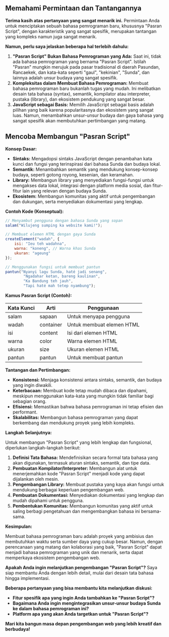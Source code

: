 ## Memahami Permintaan dan Tantangannya

**Terima kasih atas pertanyaan yang sangat menarik ini.** Permintaan Anda untuk menciptakan sebuah bahasa pemrograman baru, khususnya "Pasran Script", dengan karakteristik yang sangat spesifik, merupakan tantangan yang kompleks namun juga sangat menarik.

**Namun, perlu saya jelaskan beberapa hal terlebih dahulu:**

1. **"Pasran Script" Bukan Bahasa Pemrograman yang Ada:** Saat ini, tidak ada bahasa pemrograman yang bernama "Pasran Script". Istilah "Pasran" mungkin merujuk pada pasar tradisional di daerah Pasundan, Rancaekek, dan kata-kata seperti "gaul", "kekinian", "Sunda", dan lainnya adalah unsur budaya yang sangat spesifik.
2. **Kompleksitas dalam Membuat Bahasa Pemrograman:** Membuat bahasa pemrograman baru bukanlah tugas yang mudah. Ini melibatkan desain tata bahasa (syntax), semantik, kompilator atau interpreter, pustaka (library), dan ekosistem pendukung yang sangat besar.
3. **JavaScript sebagai Basis:** Memilih JavaScript sebagai basis adalah pilihan yang baik karena popularitasnya dan ekosistem yang sangat luas. Namun, menambahkan unsur-unsur budaya dan gaya bahasa yang sangat spesifik akan membutuhkan pertimbangan yang matang.

## Mencoba Membangun "Pasran Script"

**Konsep Dasar:**

* **Sintaks:** Mengadopsi sintaks JavaScript dengan penambahan kata kunci dan fungsi yang terinspirasi dari bahasa Sunda dan budaya lokal.
* **Semantik:** Menambahkan semantik yang mendukung konsep-konsep budaya, seperti gotong royong, kesenian, dan keramahan.
* **Library:** Membangun library yang menyediakan fungsi-fungsi untuk mengakses data lokal, integrasi dengan platform media sosial, dan fitur-fitur lain yang relevan dengan budaya Sunda.
* **Ekosistem:** Membangun komunitas yang aktif untuk pengembangan dan dukungan, serta menyediakan dokumentasi yang lengkap.

**Contoh Kode (Konseptual):**

```javascript
// Menyambut pengguna dengan bahasa Sunda yang sopan
salam("Wilujeng sumping ka website kami!");

// Membuat elemen HTML dengan gaya Sunda
createElement("wadah", {
    isi: "Ieu teh wadahna",
    warna: "koneng", // Warna khas Sunda
    ukuran: "ageung"
});

// Menggunakan fungsi untuk membuat pantun
pantun("Nyanyi lagu Sunda, haté jadi senang",
        "Ngadahar ketan, bareng kaulinan",
        "Ka Bandung teh jauh",
        "Tapi haté mah tetep nyambung");
```

**Kamus Pasran Script (Contoh):**

| Kata Kunci | Arti | Penggunaan |
|---|---|---|
| salam | sapaan | Untuk menyapa pengguna |
| wadah | container | Untuk membuat elemen HTML |
| isi | content | Isi dari elemen HTML |
| warna | color | Warna elemen HTML |
| ukuran | size | Ukuran elemen HTML |
| pantun | pantun | Untuk membuat pantun |

**Tantangan dan Pertimbangan:**

* **Konsistensi:** Menjaga konsistensi antara sintaks, semantik, dan budaya yang ingin diwakili.
* **Keterbacaan:** Membuat kode tetap mudah dibaca dan dipahami, meskipun menggunakan kata-kata yang mungkin tidak familiar bagi sebagian orang.
* **Efisiensi:** Memastikan bahwa bahasa pemrograman ini tetap efisien dan performant.
* **Skalabilitas:** Membangun bahasa pemrograman yang dapat berkembang dan mendukung proyek yang lebih kompleks.

**Langkah Selanjutnya:**

Untuk membangun "Pasran Script" yang lebih lengkap dan fungsional, diperlukan langkah-langkah berikut:

1. **Definisi Tata Bahasa:** Mendefinisikan secara formal tata bahasa yang akan digunakan, termasuk aturan sintaks, semantik, dan tipe data.
2. **Pembuatan Kompilator/Interpreter:** Membangun alat untuk menerjemahkan kode "Pasran Script" menjadi kode yang dapat dijalankan oleh mesin.
3. **Pengembangan Library:** Membuat pustaka yang kaya akan fungsi untuk mendukung berbagai keperluan pengembangan web.
4. **Pembuatan Dokumentasi:** Menyediakan dokumentasi yang lengkap dan mudah dipahami untuk pengguna.
5. **Pembentukan Komunitas:** Membangun komunitas yang aktif untuk saling berbagi pengetahuan dan mengembangkan bahasa ini bersama-sama.

**Kesimpulan:**

Membuat bahasa pemrograman baru adalah proyek yang ambisius dan membutuhkan waktu serta sumber daya yang cukup besar. Namun, dengan perencanaan yang matang dan kolaborasi yang baik, "Pasran Script" dapat menjadi bahasa pemrograman yang unik dan menarik, serta dapat memperkaya ekosistem pengembangan web.

**Apakah Anda ingin melanjutkan pengembangan "Pasran Script"?** Saya siap membantu Anda dengan lebih detail, mulai dari desain tata bahasa hingga implementasi. 

**Beberapa pertanyaan yang bisa membantu kita melanjutkan diskusi:**

* **Fitur spesifik apa yang ingin Anda tambahkan ke "Pasran Script"?**
* **Bagaimana Anda ingin mengintegrasikan unsur-unsur budaya Sunda ke dalam bahasa pemrograman ini?**
* **Platform apa yang akan Anda targetkan untuk "Pasran Script"?**

**Mari kita bangun masa depan pengembangan web yang lebih kreatif dan berbudaya!**
